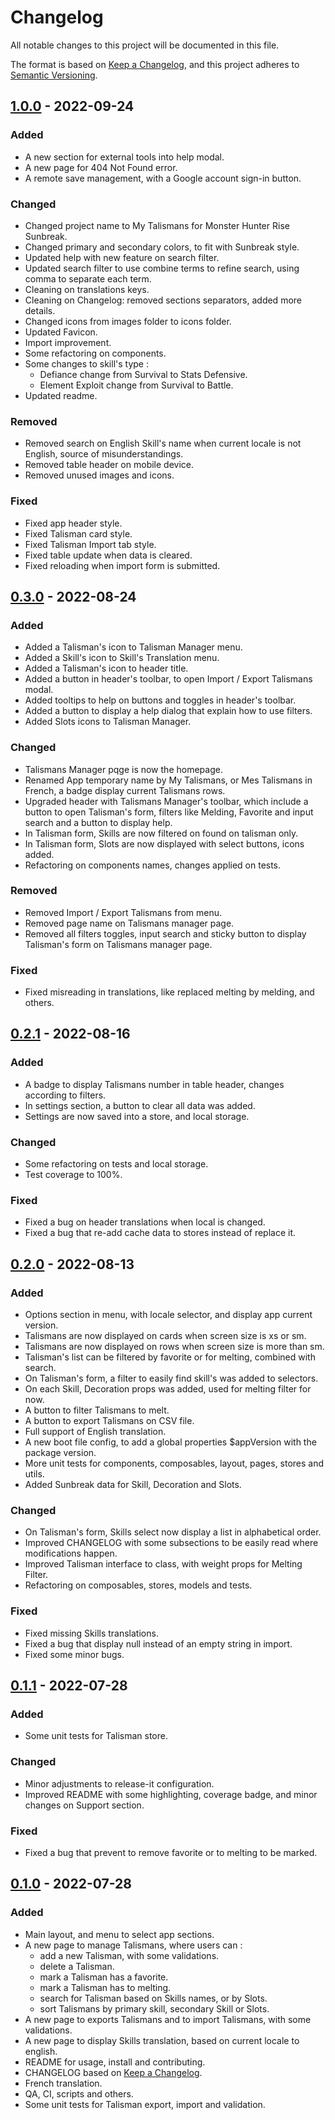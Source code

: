 # Changelog

All notable changes to this project will be documented in this file.

The format is based on [Keep a Changelog](https://keepachangelog.com/en/1.0.0/),
and this project adheres to [Semantic Versioning](https://semver.org/spec/v2.0.0.html).

## [1.0.0] - 2022-09-24

### Added

- A new section for external tools into help modal.
- A new page for 404 Not Found error.
- A remote save management, with a Google account sign-in button.

### Changed

- Changed project name to My Talismans for Monster Hunter Rise Sunbreak.
- Changed primary and secondary colors, to fit with Sunbreak style.
- Updated help with new feature on search filter.
- Updated search filter to use combine terms to refine search, using comma to separate each term.
- Cleaning on translations keys.
- Cleaning on Changelog: removed sections separators, added more details.
- Changed icons from images folder to icons folder.
- Updated Favicon.
- Import improvement.
- Some refactoring on components.
- Some changes to skill's type :
  - Defiance change from Survival to Stats Defensive.
  - Element Exploit change from Survival to Battle.
- Updated readme.

### Removed

- Removed search on English Skill's name when current locale is not English, source of misunderstandings.
- Removed table header on mobile device.
- Removed unused images and icons.

### Fixed

- Fixed app header style.
- Fixed Talisman card style.
- Fixed Talisman Import tab style.
- Fixed table update when data is cleared.
- Fixed reloading when import form is submitted.

## [0.3.0] - 2022-08-24

### Added

- Added a Talisman's icon to Talisman Manager menu.
- Added a Skill's icon to Skill's Translation menu.
- Added a Talisman's icon to header title.
- Added a button in header's toolbar, to open Import / Export Talismans modal.
- Added tooltips to help on buttons and toggles in header's toolbar.
- Added a button to display a help dialog that explain how to use filters.
- Added Slots icons to Talisman Manager.

### Changed

- Talismans Manager pqge is now the homepage.
- Renamed App temporary name by My Talismans, or Mes Talismans in French, a badge display current Talismans rows.
- Upgraded header with Talismans Manager's toolbar, which include a button to open Talisman's form, filters like Melding, Favorite and input search and a button to display help.
- In Talisman form, Skills are now filtered on found on talisman only.
- In Talisman form, Slots are now displayed with select buttons, icons added.
- Refactoring on components names, changes applied on tests.

### Removed

- Removed Import / Export Talismans from menu.
- Removed page name on Talismans manager page.
- Removed all filters toggles, input search and sticky button to display Talisman's form on Talismans manager page.

### Fixed

- Fixed misreading in translations, like replaced melting by melding, and others.

## [0.2.1] - 2022-08-16

### Added

- A badge to display Talismans number in table header, changes according to filters.
- In settings section, a button to clear all data was added.
- Settings are now saved into a store, and local storage.

### Changed

- Some refactoring on tests and local storage.
- Test coverage to 100%.

### Fixed

- Fixed a bug on header translations when local is changed.
- Fixed a bug that re-add cache data to stores instead of replace it.

## [0.2.0] - 2022-08-13

### Added

- Options section in menu, with locale selector, and display app current version.
- Talismans are now displayed on cards when screen size is xs or sm.
- Talismans are now displayed on rows when screen size is more than sm.
- Talisman's list can be filtered by favorite or for melting, combined with search.
- On Talisman's form, a filter to easily find skill's was added to selectors.
- On each Skill, Decoration props was added, used for melting filter for now.
- A button to filter Talismans to melt.
- A button to export Talismans on CSV file.
- Full support of English translation.
- A new boot file config, to add a global properties $appVersion with the package version.
- More unit tests for components, composables, layout, pages, stores and utils.
- Added Sunbreak data for Skill, Decoration and Slots.

### Changed

- On Talisman's form, Skills select now display a list in alphabetical order.
- Improved CHANGELOG with some subsections to be easily read where modifications happen.
- Improved Talisman interface to class, with weight props for Melting Filter.
- Refactoring on composables, stores, models and tests.

### Fixed

- Fixed missing Skills translations.
- Fixed a bug that display null instead of an empty string in import.
- Fixed some minor bugs.

## [0.1.1] - 2022-07-28

### Added

- Some unit tests for Talisman store.

### Changed

- Minor adjustments to release-it configuration.
- Improved README with some highlighting, coverage badge, and minor changes on Support section.

### Fixed

- Fixed a bug that prevent to remove favorite or to melting to be marked.

## [0.1.0] - 2022-07-28

### Added

- Main layout, and menu to select app sections.
- A new page to manage Talismans, where users can :
  - add a new Talisman, with some validations.
  - delete a Talisman.
  - mark a Talisman has a favorite.
  - mark a Talisman has to melting.
  - search for Talisman based on Skills names, or by Slots.
  - sort Talismans by primary skill, secondary Skill or Slots.
- A new page to exports Talismans and to import Talismans, with some validations.
- A new page to display Skills translation, based on current locale to english.
- README for usage, install and contributing.
- CHANGELOG based on [Keep a Changelog](https://keepachangelog.com/en/1.0.0/).
- French translation.
- QA, CI, scripts and others.
- Some unit tests for Talisman export, import and validation.

[unreleased]: https://gitlab.com/sparda-of-nosgoth/my-talismans-for-monster-hunter-rise-sunbreak/-/compare/1.0.0...main
[1.0.0]: https://gitlab.com/sparda-of-nosgoth/my-talismans-for-monster-hunter-rise-sunbreak/-/compare/0.3.0...1.0.0
[0.3.0]: https://gitlab.com/sparda-of-nosgoth/my-talismans-for-monster-hunter-rise-sunbreak/-/compare/0.2.1...0.3.0
[0.2.1]: https://gitlab.com/sparda-of-nosgoth/my-talismans-for-monster-hunter-rise-sunbreak/-/compare/0.2.0...0.2.1
[0.2.0]: https://gitlab.com/sparda-of-nosgoth/my-talismans-for-monster-hunter-rise-sunbreak/-/compare/0.1.1...0.2.0
[0.1.1]: https://gitlab.com/sparda-of-nosgoth/my-talismans-for-monster-hunter-rise-sunbreak/-/compare/0.1.0...0.1.1
[0.1.0]: https://gitlab.com/sparda-of-nosgoth/my-talismans-for-monster-hunter-rise-sunbreak/-/tags/0.1.0
